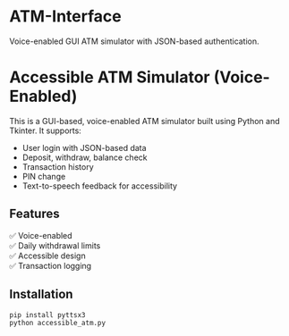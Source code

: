 # ATM-Interface
Voice-enabled GUI ATM simulator with JSON-based authentication.
# Accessible ATM Simulator (Voice-Enabled)

This is a GUI-based, voice-enabled ATM simulator built using Python and Tkinter. It supports:
- User login with JSON-based data
- Deposit, withdraw, balance check
- Transaction history
- PIN change
- Text-to-speech feedback for accessibility

## Features
✅ Voice-enabled  
✅ Daily withdrawal limits  
✅ Accessible design  
✅ Transaction logging  

## Installation
```bash
pip install pyttsx3
python accessible_atm.py

